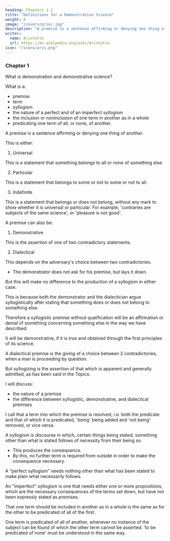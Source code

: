 ```yaml
---
heading: Chapters 1-2
title: "Definitions for a Demonstrative Science"
weight: 4
image: "/covers/prior.jpg"
description: "A premise is a sentence affirming or denying one thing of another."
writer:
  name: Aristotle 
  url: https://en.wikipedia.org/wiki/Aristotle
icon: "/icons/aris.png"
---
```



<!-- Based on the translation by A.J. Jenkinson, with minor emendations by Daniel Kolak. -->


### Chapter 1

What is demonstration and demonstrative science?

What is a:
- premise
- term
- syllogism
- the nature of a perfect and of an imperfect syllogism
- the inclusion or noninclusion of one term in another as in a whole
- predicating one term of all, or none, of another.

A premise is a sentence affirming or denying one thing of another.

This is either:

1. Universal

This is a statement that something belongs to all or none of something else.

2. Particular

This is a statement that belongs to some or not to some or not to all.

3. Indefinite

This is a statement that belongs or does not belong, without any mark to show whether it is universal or particular. For example, 'contraries are subjects of the same science', or 'pleasure is not good'.

A premise can also be:

1. Demonstrative

This is the assertion of one of two contradictory statements.

2. Dialectical

This depends on the adversary's choice between two contradictories.
- The demonstrator does not ask for his premise, but lays it down.


But this will make no difference to the production of a syllogism in either case.

This is because both the demonstrator and the dialectician argue syllogistically after stating that something does or does not belong to something else.

Therefore a syllogistic premise without qualification will be an affirmation or denial of something concerning something else in the way we have described.

It will be demonstrative, if it is true and obtained through the first principles of its science.

A dialectical premise is the giving of a choice between 2 contradictories, when a man is proceeding by question.

But syllogizing is the assertion of that which is apparent and generally admitted, as has been said in the Topics.

I will discuss:
- the nature of a premise
- the difference between syllogistic, demonstrative, and dialectical premises

 <!-- may be taken as sufficiently defined by us in relation to our present need, but will be stated accurately in the sequel. -->

I call that a term into which the premise is resolved, i.e. both the predicate and that of which it is predicated, 'being' being added and 'not being' removed, or vice versa.

A syllogism is discourse in which, certain things being stated, something other than what is stated follows of necessity from their being so. 
- This produces the consequence.
- By this, no further term is required from outside in order to make the consequence necessary. 

A "perfect syllogism" needs nothing other than what has been stated to make plain what necessarily follows.

An "imperfect" syllogism is one that needs either one or more propositions, which are the necessary consequences of the terms set down, but have not been expressly stated as premises.

That one term should be included in another as in a whole is the same as for the other to be
predicated of all of the first.

One term is predicated of all of another, whenever no instance of the subject can be found of which the other term cannot be asserted: 'to be predicated of none' must be understood in the same way.



